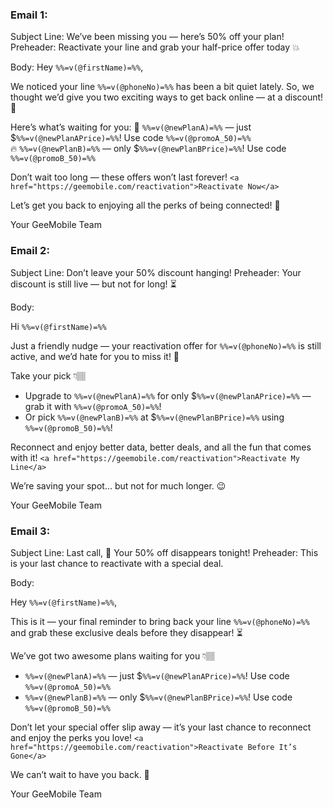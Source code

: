
### Email 1: 
Subject Line: We’ve been missing you — here’s 50% off your plan!
Preheader: Reactivate your line and grab your half-price offer today 💥

Body:
Hey `%%=v(@firstName)=%%`,  

We noticed your line `%%=v(@phoneNo)=%%` has been a bit quiet lately. So, we thought we’d give you two exciting ways to get back online — at a discount! 🎉  

Here’s what’s waiting for you: 
🚀 `%%=v(@newPlanA)=%%` — just $`%%=v(@newPlanAPrice)=%%`! Use code `%%=v(@promoA_50)=%%`  
🔥 `%%=v(@newPlanB)=%%` — only $`%%=v(@newPlanBPrice)=%%`! Use code `%%=v(@promoB_50)=%%` 

Don’t wait too long — these offers won’t last forever!
`<a href="https://geemobile.com/reactivation">Reactivate Now</a>`

Let’s get you back to enjoying all the perks of being connected! 💙

Your GeeMobile Team


### Email 2: 

Subject Line: Don’t leave your 50% discount hanging!
Preheader: Your discount is still live — but not for long! ⏳

Body:

Hi `%%=v(@firstName)=%%`  

Just a friendly nudge — your reactivation offer for `%%=v(@phoneNo)=%%` is still active, and we’d hate for you to miss it! 💌 

Take your pick 👇🏽  
- Upgrade to `%%=v(@newPlanA)=%%` for only $`%%=v(@newPlanAPrice)=%%` — grab it with `%%=v(@promoA_50)=%%`!  
- Or pick `%%=v(@newPlanB)=%%` at $`%%=v(@newPlanBPrice)=%%` using `%%=v(@promoB_50)=%%`!

Reconnect and enjoy better data, better deals, and all the fun that comes with it!
`<a href="https://geemobile.com/reactivation">Reactivate My Line</a>`

We’re saving your spot… but not for much longer. 😉

Your GeeMobile Team



### Email 3:

Subject Line: Last call, 🚨 Your 50% off disappears tonight!
Preheader: This is your last chance to reactivate with a special deal.

Body:

Hey `%%=v(@firstName)=%%`,  

This is it — your final reminder to bring back your line `%%=v(@phoneNo)=%%` and grab these exclusive deals before they disappear! ⏳  

We’ve got two awesome plans waiting for you 👇🏽   
- `%%=v(@newPlanA)=%%` — just $`%%=v(@newPlanAPrice)=%%`! Use code `%%=v(@promoA_50)=%%`    
- `%%=v(@newPlanB)=%%` — only $`%%=v(@newPlanBPrice)=%%`! Use code `%%=v(@promoB_50)=%%`

Don’t let your special offer slip away — it’s your last chance to reconnect and enjoy the perks you love!
`<a href="https://geemobile.com/reactivation">Reactivate Before It’s Gone</a>`

We can’t wait to have you back. 💙

Your GeeMobile Team
